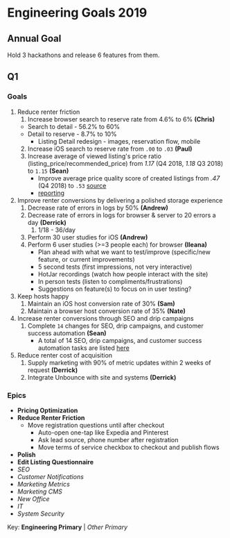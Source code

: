 <!-- TITLE: 2019 -->
<!-- SUBTITLE: A quick summary of 2019 -->

# Engineering Goals 2019
## Annual Goal
Hold 3 hackathons and release 6 features from them.
## Q1
### Goals
1. Reduce renter friction
	1. Increase browser search to reserve rate from 4.6% to 6% **(Chris)**
	  * Search to detail - 56.2% to 60%
	  * Detail to reserve - 8.7% to 10%
		* Listing Detail redesign - images, reservation flow, mobile
	2. Increase iOS search to reserve rate from `.00` to `.03` **(Paul)**
	3. Increase average of viewed listing's price ratio (listing_price/recommended_price) from  _1.17_ (Q4 2018, _1.18_ Q3 2018) to `1.15`  **(Sean)**
		* Improve average price quality score of created listings from _.47_ (Q4 2018) to `.53` [source](https://docs.google.com/spreadsheets/d/12Ce6YQ6t0uhWa688gqFsELlmNLpwMRgtApc1fvctBOY/edit#gid=1491713362)
		* [reporting](https://docs.google.com/spreadsheets/d/1kejG-GbeqEnzoSVvmgyqIKBovhY0Ea2rSal56HWrIQM/edit?usp=sharing)
1. Improve renter conversions by delivering a polished storage experience
	1. Decrease rate of errors in logs by 50% **(Andrew)**
	1. Decrease rate of errors in logs for browser & server to 20 errors a day **(Derrick)**
		1. 1/18 - 36/day
	1. Perform 30 user studies for iOS **(Andrew)**
	1. Perform 6 user studies (>=3 people each) for browser **(Ileana)**
		* Plan ahead with what we want to test/improve (specific/new feature, or current improvements)
		* 5 second tests (first impressions, not very interactive)
		* HotJar recordings (watch how people interact with the site)
		* In person tests (listen to compliments/frustrations)
		* Suggestions on feature(s) to focus on in user testing?
1. Keep hosts happy
	1. Maintain an iOS host conversion rate of 30% **(Sam)**
	2. Maintain a browser host conversion rate of 35% **(Nate)**
1. Increase renter conversions through SEO and drip campaigns
	1. Complete `14` changes for SEO, drip campaigns, and customer success automation **(Sean)**
		* A total of 14 SEO, drip campaigns, and customer success automation tasks are listed [here](https://docs.google.com/spreadsheets/d/1ul9Dg-OwZLSoY8yq_YoM2uIwTODechBDjYS-jcUSUTo/edit#gid=1191017650)
1. Reduce renter cost of acquisition
	1. Supply marketing with 90% of metric updates within 2 weeks of request **(Derrick)**
	2. Integrate Unbounce with site and systems **(Derrick)**

### Epics
* **Pricing Optimization**
* **Reduce Renter Friction**
	* Move registration questions until after checkout
		* Auto-open one-tap like Expedia and Pinterest
		* Ask lead source, phone number after registration
		* Move terms of service checkbox to checkout and publish flows
* **Polish**
* **Edit Listing Questionnaire**
* _SEO_
* _Customer Notifications_
* _Marketing Metrics_
* _Marketing CMS_
* _New Office_
* _IT_
* _System Security_

Key: **Engineering Primary** | _Other Primary_